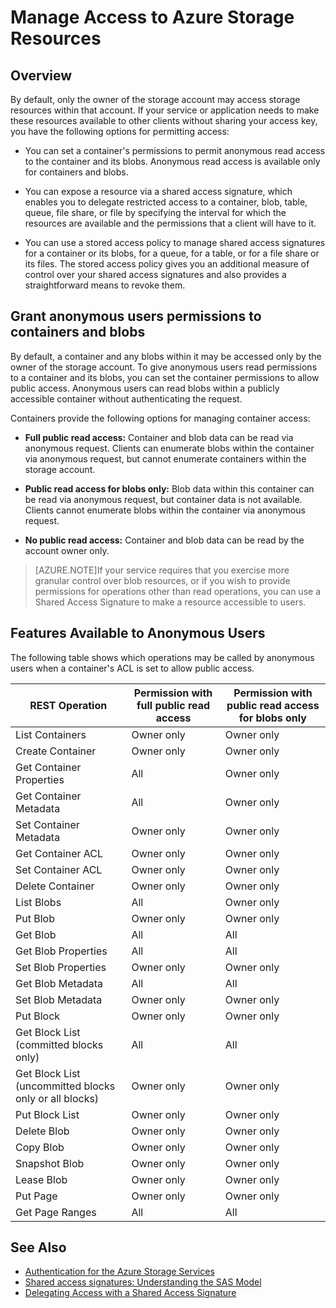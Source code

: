 <properties 
	pageTitle="Manage anonymous access to containers and blobs | Windows Azure" 
	description="Learn how to make containers and blobs available for anonymous access." 
	services="storage" 
	documentationCenter="" 
	authors="tamram" 
	manager="jdial" 
	editor=""/>

<tags
	ms.service="storage"
	ms.date="09/28/2015"
	wacn.date=""/>

# Manage Access to Azure Storage Resources

## Overview

By default, only the owner of the storage account may access storage resources within that account. If your service or application needs to make these resources available to other clients without sharing your access key, you have the following options for permitting access:

- You can set a container's permissions to permit anonymous read access to the container and its blobs. Anonymous read access is available only for containers and blobs. 

- You can expose a resource via a shared access signature, which enables you to delegate restricted access to a container, blob, table, queue, file share, or file by specifying the interval for which the resources are available and the permissions that a client will have to it.

- You can use a stored access policy to manage shared access signatures for a container or its blobs, for a queue, for a table, or for a file share or its files. The stored access policy gives you an additional measure of control over your shared access signatures and also provides a straightforward means to revoke them.

## Grant anonymous users permissions to containers and blobs

By default, a container and any blobs within it may be accessed only by the owner of the storage account. To give anonymous users read permissions to a container and its blobs, you can set the container permissions to allow public access. Anonymous users can read blobs within a publicly accessible container without authenticating the request.

Containers provide the following options for managing container access:

- **Full public read access:** Container and blob data can be read via anonymous request. Clients can enumerate blobs within the container via anonymous request, but cannot enumerate containers within the storage account.

- **Public read access for blobs only:** Blob data within this container can be read via anonymous request, but container data is not available. Clients cannot enumerate blobs within the container via anonymous request.

- **No public read access:** Container and blob data can be read by the account owner only.

>[AZURE.NOTE]If your service requires that you exercise more granular control over blob resources, or if you wish to provide permissions for operations other than read operations, you can use a Shared Access Signature to make a resource accessible to users. 

## Features Available to Anonymous Users

The following table shows which operations may be called by anonymous users when a container's ACL is set to allow public access.

| REST Operation                                         | Permission with full public read access | Permission with public read access for blobs only |
|--------------------------------------------------------|-----------------------------------------|---------------------------------------------------|
| List Containers                                        | Owner only                              | Owner only                                        |
| Create Container                                       | Owner only                              | Owner only                                        |
| Get Container Properties                               | All                                     | Owner only                                        |
| Get Container Metadata                                 | All                                     | Owner only                                        |
| Set Container Metadata                                 | Owner only                              | Owner only                                        |
| Get Container ACL                                      | Owner only                              | Owner only                                        |
| Set Container ACL                                      | Owner only                              | Owner only                                        |
| Delete Container                                       | Owner only                              | Owner only                                        |
| List Blobs                                             | All                                     | Owner only                                        |
| Put Blob                                               | Owner only                              | Owner only                                        |
| Get Blob                                               | All                                     | All                                               |
| Get Blob Properties                                    | All                                     | All                                               |
| Set Blob Properties                                    | Owner only                              | Owner only                                        |
| Get Blob Metadata                                      | All                                     | All                                               |
| Set Blob Metadata                                      | Owner only                              | Owner only                                        |
| Put Block                                              | Owner only                              | Owner only                                        |
| Get Block List (committed blocks only)                 | All                                     | All                                               |
| Get Block List (uncommitted blocks only or all blocks) | Owner only                              | Owner only                                        |
| Put Block List                                         | Owner only                              | Owner only                                        |
| Delete Blob                                            | Owner only                              | Owner only                                        |
| Copy Blob                                              | Owner only                              | Owner only                                        |
| Snapshot Blob                                          | Owner only                              | Owner only                                        |
| Lease Blob                                             | Owner only                              | Owner only                                        |
| Put Page                                               | Owner only                              | Owner only                                        |
| Get Page Ranges                                        | All                                     | All                                                  |


## See Also

- [Authentication for the Azure Storage Services](https://msdn.microsoft.com/zh-cn/library/azure/dd179428.aspx)
- [Shared access signatures: Understanding the SAS Model](/documentation/articles/storage-dotnet-shared-access-signature-part-1)
- [Delegating Access with a Shared Access Signature](https://msdn.microsoft.com/zh-cn/library/azure/ee395415.aspx) 